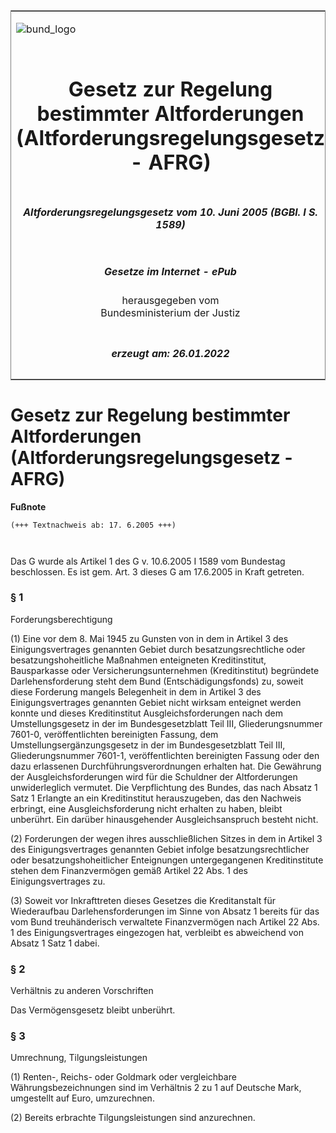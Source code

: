 <span id="DECKBLATT.html"></span>

<table border="0" frame="border" width="100%">

<tr valign="top">

<td align="left">

![bund\_logo](BfJ_2021_Web_de_de.gif)

</td>

<td align="right">

 

</td>

</tr>

<tr align="center" valign="middle">

<td colspan="2">

# Gesetz zur Regelung bestimmter Altforderungen (Altforderungsregelungsgesetz - AFRG)

</td>

</tr>

<tr align="center" valign="middle">

<td colspan="2">

##### Altforderungsregelungsgesetz vom 10. Juni 2005 (BGBl. I S. 1589)

</td>

</tr>

<tr align="center" valign="middle">

<td colspan="2">

  
  

##### Gesetze im Internet - ePub  
  
herausgegeben vom  
Bundesministerium der Justiz

</td>

</tr>

<tr align="center" valign="bottom">

<td colspan="2">

  
  

##### erzeugt am: 26.01.2022

</td>

</tr>

</table>

<span id="BJNR158910005.html"></span>

# Gesetz zur Regelung bestimmter Altforderungen (Altforderungsregelungsgesetz - AFRG)

<div>

  
**Fußnote**

<div class="jnhtml">

<div>

<div class="jurAbsatz">

  

``` 
(+++ Textnachweis ab: 17. 6.2005 +++)

 
```

Das G wurde als Artikel 1 des G v. 10.6.2005 I 1589 vom Bundestag
beschlossen. Es ist gem. Art. 3 dieses G am 17.6.2005 in Kraft getreten.

</div>

</div>

</div>

</div>

<span id="BJNR158910005BJNE000100000.html"></span>

### § 1  
Forderungsberechtigung

<div>

<div class="jnhtml">

<div>

<div class="jurAbsatz">

(1) Eine vor dem 8. Mai 1945 zu Gunsten von in dem in Artikel 3 des
Einigungsvertrages genannten Gebiet durch besatzungsrechtliche oder
besatzungshoheitliche Maßnahmen enteigneten Kreditinstitut, Bausparkasse
oder Versicherungsunternehmen (Kreditinstitut) begründete
Darlehensforderung steht dem Bund (Entschädigungsfonds) zu, soweit diese
Forderung mangels Belegenheit in dem in Artikel 3 des Einigungsvertrages
genannten Gebiet nicht wirksam enteignet werden konnte und dieses
Kreditinstitut Ausgleichsforderungen nach dem Umstellungsgesetz in der
im Bundesgesetzblatt Teil III, Gliederungsnummer 7601-0,
veröffentlichten bereinigten Fassung, dem Umstellungsergänzungsgesetz
in der im Bundesgesetzblatt Teil III, Gliederungsnummer 7601-1,
veröffentlichten bereinigten Fassung oder den dazu erlassenen
Durchführungsverordnungen erhalten hat. Die Gewährung der
Ausgleichsforderungen wird für die Schuldner der Altforderungen
unwiderleglich vermutet. Die Verpflichtung des Bundes, das nach Absatz 1
Satz 1 Erlangte an ein Kreditinstitut herauszugeben, das den Nachweis
erbringt, eine Ausgleichsforderung nicht erhalten zu haben, bleibt
unberührt. Ein darüber hinausgehender Ausgleichsanspruch besteht nicht.

</div>

<div class="jurAbsatz">

(2) Forderungen der wegen ihres ausschließlichen Sitzes in dem in
Artikel 3 des Einigungsvertrages genannten Gebiet infolge
besatzungsrechtlicher oder besatzungshoheitlicher Enteignungen
untergegangenen Kreditinstitute stehen dem Finanzvermögen gemäß Artikel
22 Abs. 1 des Einigungsvertrages zu.

</div>

<div class="jurAbsatz">

(3) Soweit vor Inkrafttreten dieses Gesetzes die Kreditanstalt für
Wiederaufbau Darlehensforderungen im Sinne von Absatz 1 bereits für das
vom Bund treuhänderisch verwaltete Finanzvermögen nach Artikel 22 Abs. 1
des Einigungsvertrages eingezogen hat, verbleibt es abweichend von
Absatz 1 Satz 1 dabei.

</div>

</div>

</div>

</div>

<span id="BJNR158910005BJNE000200000.html"></span>

### § 2  
Verhältnis zu anderen Vorschriften

<div>

<div class="jnhtml">

<div>

<div class="jurAbsatz">

Das Vermögensgesetz bleibt unberührt.

</div>

</div>

</div>

</div>

<span id="BJNR158910005BJNE000300000.html"></span>

### § 3  
Umrechnung, Tilgungsleistungen

<div>

<div class="jnhtml">

<div>

<div class="jurAbsatz">

(1) Renten-, Reichs- oder Goldmark oder vergleichbare
Währungsbezeichnungen sind im Verhältnis 2 zu 1 auf Deutsche Mark,
umgestellt auf Euro, umzurechnen.

</div>

<div class="jurAbsatz">

(2) Bereits erbrachte Tilgungsleistungen sind anzurechnen.

</div>

</div>

</div>

</div>
